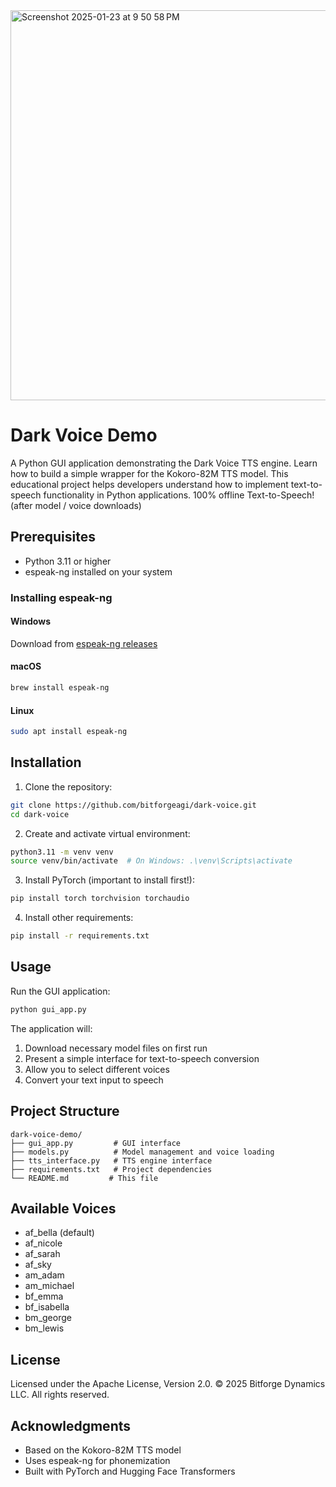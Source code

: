 <img width="624" alt="Screenshot 2025-01-23 at 9 50 58 PM" src="https://github.com/user-attachments/assets/25313946-ee70-4d2e-9858-d4506861ad2e" />

# Dark Voice Demo

A Python GUI application demonstrating the Dark Voice TTS engine. Learn how to build a simple wrapper for the Kokoro-82M TTS model. This educational project helps developers understand how to implement text-to-speech functionality in Python applications. 100% offline Text-to-Speech! (after model / voice downloads)

## Prerequisites

- Python 3.11 or higher
- espeak-ng installed on your system

### Installing espeak-ng

#### Windows
Download from [espeak-ng releases](https://github.com/espeak-ng/espeak-ng/releases)

#### macOS
```bash
brew install espeak-ng
```

#### Linux
```bash
sudo apt install espeak-ng
```

## Installation

1. Clone the repository:
```bash
git clone https://github.com/bitforgeagi/dark-voice.git
cd dark-voice
```

2. Create and activate virtual environment:
```bash
python3.11 -m venv venv
source venv/bin/activate  # On Windows: .\venv\Scripts\activate
```

3. Install PyTorch (important to install first!):
```bash
pip install torch torchvision torchaudio
```

4. Install other requirements:
```bash
pip install -r requirements.txt
```

## Usage

Run the GUI application:
```bash
python gui_app.py
```

The application will:
1. Download necessary model files on first run
2. Present a simple interface for text-to-speech conversion
3. Allow you to select different voices
4. Convert your text input to speech

## Project Structure

```
dark-voice-demo/
├── gui_app.py         # GUI interface
├── models.py          # Model management and voice loading
├── tts_interface.py   # TTS engine interface
├── requirements.txt   # Project dependencies
└── README.md         # This file
```

## Available Voices

- af_bella (default)
- af_nicole
- af_sarah
- af_sky
- am_adam
- am_michael
- bf_emma
- bf_isabella
- bm_george
- bm_lewis

## License

Licensed under the Apache License, Version 2.0.
© 2025 Bitforge Dynamics LLC. All rights reserved.

## Acknowledgments

- Based on the Kokoro-82M TTS model
- Uses espeak-ng for phonemization
- Built with PyTorch and Hugging Face Transformers
